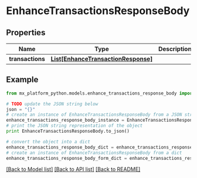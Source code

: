 # EnhanceTransactionsResponseBody


## Properties
Name | Type | Description | Notes
------------ | ------------- | ------------- | -------------
**transactions** | [**List[EnhanceTransactionResponse]**](EnhanceTransactionResponse.md) |  | [optional] 

## Example

```python
from mx_platform_python.models.enhance_transactions_response_body import EnhanceTransactionsResponseBody

# TODO update the JSON string below
json = "{}"
# create an instance of EnhanceTransactionsResponseBody from a JSON string
enhance_transactions_response_body_instance = EnhanceTransactionsResponseBody.from_json(json)
# print the JSON string representation of the object
print EnhanceTransactionsResponseBody.to_json()

# convert the object into a dict
enhance_transactions_response_body_dict = enhance_transactions_response_body_instance.to_dict()
# create an instance of EnhanceTransactionsResponseBody from a dict
enhance_transactions_response_body_form_dict = enhance_transactions_response_body.from_dict(enhance_transactions_response_body_dict)
```
[[Back to Model list]](../README.md#documentation-for-models) [[Back to API list]](../README.md#documentation-for-api-endpoints) [[Back to README]](../README.md)



